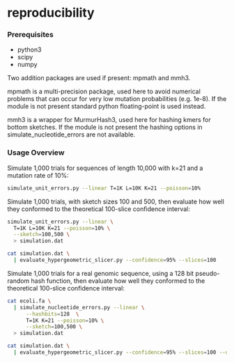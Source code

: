 # reproducibility

### Prerequisites

* python3
* scipy
* numpy

Two addition packages are used if present: mpmath and mmh3.

mpmath is a multi-precision package, used here to avoid numerical problems that
can occur for very low mutation probabilities (e.g. 1e-8). If the module is not
present standard python floating-point is used instead.

mmh3 is a wrapper for MurmurHash3, used here for hashing kmers for bottom
sketches. If the module is not present the hashing options in
simulate_nucleotide_errors are not available.

### Usage Overview

Simulate 1,000 trials for sequences of length 10,000 with k=21 and a mutation
rate of 10%:

```bash 
simulate_unit_errors.py --linear T=1K L=10K K=21 --poisson=10%
```

Simulate 1,000 trials, with sketch sizes 100 and 500, then evaluate how well
they conformed to the theoretical 100-slice confidence interval:

```bash 
simulate_unit_errors.py --linear \
  T=1K L=10K K=21 --poisson=10% \
  --sketch=100,500 \
  > simulation.dat

cat simulation.dat \
  | evaluate_hypergeometric_slicer.py --confidence=95% --slices=100
```
Simulate 1,000 trials for a real genomic sequence, using a 128 bit
pseudo-random hash function, then evaluate how well they conformed to the
theoretical 100-slice confidence interval:

```bash 
cat ecoli.fa \
  | simulate_nucleotide_errors.py --linear \
      --hashbits=128  \
      T=1K K=21 --poisson=10% \
      --sketch=100,500 \
  > simulation.dat

cat simulation.dat \
  | evaluate_hypergeometric_slicer.py --confidence=95% --slices=100 --useL.A,B
```


